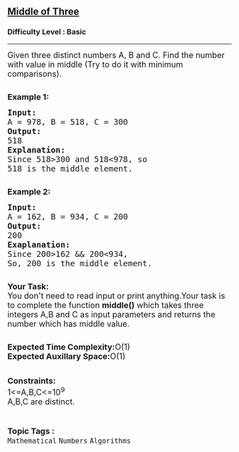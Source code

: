<h2><a href="https://practice.geeksforgeeks.org/problems/middle-of-three2926/1?page=1&category[]=Numbers&sortBy=submissions">Middle of Three</a></h2><h3>Difficulty Level : Basic</h3><hr><div class="problems_problem_content__Xm_eO"><p><span style="font-size:18px">Given three distinct numbers&nbsp;A, B and C. Find the number with value in middle (Try to do it with minimum comparisons).</span></p>

<p><br>
<span style="font-size:18px"><strong>Example 1:</strong></span></p>

<pre><span style="font-size:18px"><strong>Input:</strong>
A = 978, B = 518, C = 300
<strong>Output:</strong>
518
<strong>Explanation:</strong>
Since 518&gt;300 and 518&lt;978, so 
518 is the middle element.</span></pre>

<p><br>
<span style="font-size:18px"><strong>Example 2:</strong></span></p>

<pre><span style="font-size:18px"><strong>Input:</strong>
A = 162, B = 934, C = 200
<strong>Output:</strong>
200
<strong>Exaplanation:</strong>
Since 200&gt;162 &amp;&amp; 200&lt;934,
So, 200 is the middle element.</span></pre>

<p><br>
<span style="font-size:18px"><strong>Your Task:</strong><br>
You don't need to read input or print anything.Your task is to complete the function <strong>middle()</strong> which takes three integers A,B and C as input parameters and returns the number which has middle value.</span></p>

<p><br>
<span style="font-size:18px"><strong>Expected Time Complexity:</strong>O(1)<br>
<strong>Expected Auxillary Space:</strong>O(1)</span><br>
<br>
<br>
<span style="font-size:18px"><strong>Constraints:</strong><br>
1&lt;=A,B,C&lt;=10<sup>9</sup><br>
A,B,C are distinct.&nbsp;</span></p>
</div><br><p><span style=font-size:18px><strong>Topic Tags : </strong><br><code>Mathematical</code>&nbsp;<code>Numbers</code>&nbsp;<code>Algorithms</code>&nbsp;